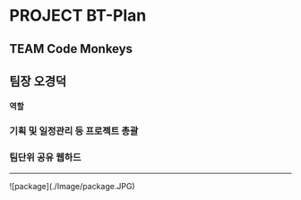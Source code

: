 PROJECT BT-Plan
================
TEAM Code Monkeys
------------
## 팀장 오경덕
#### 역할
### 기획 및 일정관리 등 프로젝트 총괄
### 팀단위 공유 웹하드
<hr>
![package](./Image/package.JPG)
